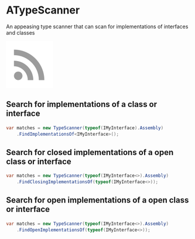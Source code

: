 # ATypeScanner
An appeasing type scanner that can scan for implementations of interfaces and classes

![ATypeScanner](icon.png)

## Search for implementations of a class or interface
```cs
var matches = new TypeScanner(typeof(IMyInterface).Assembly)
    .FindImplementationsOf<IMyInterface>();
```

## Search for closed implementations of a open class or interface
```cs
var matches = new TypeScanner(typeof(IMyInterface<>).Assembly)
    .FindClosingImplementationsOf(typeof(IMyInterface<>));
```

## Search for open implementations of a open class or interface
```cs
var matches = new TypeScanner(typeof(IMyInterface<>).Assembly)
    .FindOpenImplementationsOf(typeof(IMyInterface<>));
```
